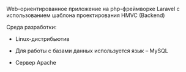Web-ориентированное приложение на php-фреймворке Laravel с использованием шаблона проектирования HMVC (Backend)

Среда разработки:

- Linux-дистрибьютив

- Для работы с базами данных используется язык – MySQL

- Сервер Apache
